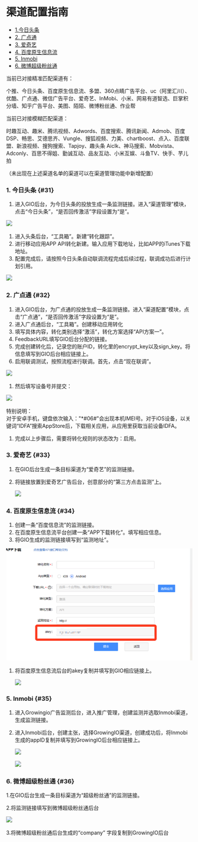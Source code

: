 # 渠道配置指南

* [1.今日头条](channel-config-manual.md#31)
* [2. 广点通](channel-config-manual.md#32)
* [3. 爱奇艺](channel-config-manual.md#33)
* [4. 百度原生信息流](channel-config-manual.md#34)
* [5. Inmobi](channel-config-manual.md#35)
* [6. 微博超级粉丝通](channel-config-manual.md#36)

当前已对接精准匹配渠道有：

个推、今日头条、百度原生信息流、多盟、360点睛广告平台、uc（阿里汇川）、优酷、广点通、微信广告平台、爱奇艺、InMobi、小米、网易有道智选、巨掌积分墙、知乎广告平台、美图、陌陌、微博粉丝通、作业帮

当前已对接模糊匹配渠道：

时趣互动、趣米、腾讯视频、Adwords、百度搜索、腾讯新闻、Admob、百度DSP、畅思、艾德思齐、Vungle、搜狐视频、力美、chartboost、点入、百度联盟、新浪视频、搜狗搜索、Tapjoy、趣头条 Aiclk、神马搜索、Mobvista、Adconly、百思不得姐、勤诚互动、品友互动、小米互娱、斗鱼TV、快手、芋儿拍

（未出现在上述渠道名单的渠道可以在渠道管理功能中新增配置）

### 1. 今日头条 {#31}

1. 进入GIO后台，为今日头条的投放生成一条监测链接。进入“渠道管理”模块，点击“今日头条”，“是否回传激活”字段设置为“是”。

![](https://docs.growingio.com/.gitbook/assets/9.png)

1. 进入头条后台，“工具箱”。新建“转化跟踪”。
2. 进行移动应用APP API转化新建。输入应用下载地址，比如APP的iTunes下载地址。
3. 配置完成后，请按照今日头条自动联调流程完成后续过程，联调成功后进行计划引用。

![](https://docs.growingio.com/.gitbook/assets/10%20%281%29.png)

### 2. 广点通 {#32}

1. 进入GIO后台，为广点通的投放生成一条监测链接。进入“渠道配置”模块，点击“广点通”，“是否回传激活”字段设置为“是”。
2. 进入广点通后台，“工具箱”。创建移动应用转化
3. 填写具体内容，转化类别选择“激活”，转化方案选择“API方案一”。
4. FeedbackURL填写GIO后台分配的链接。
5. 完成创建转化后，记录您的账户ID，转化里的encrypt\_key以及sign\_key。将信息填写到GIO后台相应链接上。
6. 启用联调测试，按照流程进行联调。首先，点击“现在联调”。

![](https://docs.growingio.com/.gitbook/assets/11.png)

1. 然后填写设备号并提交：

![](https://docs.growingio.com/.gitbook/assets/12.png)

特别说明：  
对于安卓手机，键盘依次输入："\*\#06\#"会出现本机IMEI号。对于iOS设备，以关键词“IDFA”搜索AppStore后，下载相关应用，从应用里获取当前设备IDFA。

1. 完成以上步骤后，需要将转化规则的状态改为：启用。

### 3. 爱奇艺 {#33}

1. 在GIO后台生成一条目标渠道为“爱奇艺”的监测链接。
2. 将链接放置到爱奇艺广告后台，创意部分的“第三方点击监测”上。

   ![](https://docs.growingio.com/.gitbook/assets/13.png)

### 4. 百度原生信息流 {#34}

1. 创建一条“百度信息流”的监测链接。
2. 在百度原生信息流平台创建一条“APP下载转化”。填写相应信息。
3. 将GIO生成的监测链接填写到“监测地址”。

![](../.gitbook/assets/image%20%2838%29.png)

1. 将百度原生信息流后台的akey复制并填写到GIO相应链接上。

   ![](https://docs.growingio.com/.gitbook/assets/15.png)

### 5. Inmobi {#35}

1. 进入Growingio广告监测后台，进入推广管理，创建监测并选取Inmobi渠道，生成监测链接。
2. 进入Inmobi后台，创建主张，选择GrowingIO渠道，创建成功后，将Inmobi生成的appID复制并填写到GrowingIO后台相应链接上。

   ![](https://docs.growingio.com/.gitbook/assets/inmobi1.png)

   ![](https://docs.growingio.com/.gitbook/assets/inmobi2.png)

### 6. 微博超级粉丝通 {#36}

1.在GIO后台生成一条目标渠道为“超级粉丝通”的监测链接。

2.将监测链接填写到微博超级粉丝通后台

![](https://docs.growingio.com/.gitbook/assets/%E8%B6%85%E7%BA%A7%E7%B2%89%E4%B8%9D%E9%80%9A1.png)

3.将微博超级粉丝通后台生成的“company” 字段复制到GrowingIO后台

### 

